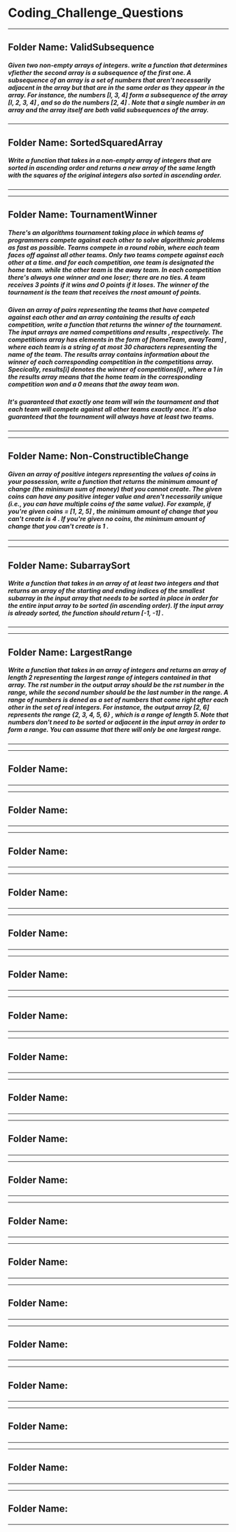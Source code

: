 # Coding_Challenge_Questions

---
## Folder Name: ValidSubsequence

##### Given two non-empty arrays of integers. write a function that determines vfiether the second array is a subsequence of the first one. A subsequence of an array is a set of numbers that aren't necessarily adjacent in the array but that are in the same order as they appear in the array. For instance, the numbers [I, 3, 4] form a subsequence of the array [I, 2, 3, 4] , and so do the numbers [2, 4] . Note that a single number in an array and the array itself are both valid subsequences of the array.

---

## Folder Name: SortedSquaredArray

##### Write a function that takes in a non-empty array of integers that are sorted in ascending order and returns a new array of the same length with the squares of the original integers also sorted in ascending order.

---



---

## Folder Name: TournamentWinner

##### There's an algorithms tournament taking place in which teams of programmers compete against each other to solve algorithmic problems as fast as possible. Tearns compete in a round robin, where each team faces off against all other teams. Only two teams compete against each other at a time. and for each competition, one team is designated the home team. while the other team is the away team. In each competition there's always one winner and one loser; there are no ties. A team receives 3 points if it wins and O points if it loses. The winner of the tournament is the team that receives the rnost amount of points. 
##### Given an array of pairs representing the teams that have competed against each other and an array containing the results of each competition, write a function that returns the winner of the tournament. The input arrays are named competitions and results , respectively. The competitions array has elements in the form of [homeTeam, awayTeam] , where each team is a string of at most 30 characters representing the name of the team. The results array contains information about the winner of each corresponding competition in the competitions array. Specically, results[i] denotes the winner of competitions[i] , where a 1 in the results array means that the home team in the corresponding competition won and a 0 means that the away team won. 

##### It's guaranteed that exactly one team will win the tournament and that each team will compete against all other teams exactly once. It's also guaranteed that the tournament will always have at least two teams.


---

---

## Folder Name: Non-ConstructibleChange

##### Given an array of positive integers representing the values of coins in your possession, write a function that returns the minimum amount of change (the minimum sum of money) that you cannot create. The given coins can have any positive integer value and aren't necessarily unique (i.e., you can have multiple coins of the same value). For example, if you're given coins = [1, 2, 5] , the minimum amount of change that you can't create is 4 . If you're given no coins, the minimum amount of change that you can't create is 1 .

---

---

## Folder Name: SubarraySort

##### Write a function that takes in an array of at least two integers and that returns an array of the starting and ending indices of the smallest subarray in the input array that needs to be sorted in place in order for the entire input array to be sorted (in ascending order). If the input array is already sorted, the function should return [-1, -1] .

---

---

## Folder Name: LargestRange

##### Write a function that takes in an array of integers and returns an array of length 2 representing the largest range of integers contained in that array. The rst number in the output array should be the rst number in the range, while the second number should be the last number in the range. A range of numbers is dened as a set of numbers that come right after each other in the set of real integers. For instance, the output array [2, 6] represents the range {2, 3, 4, 5, 6} , which is a range of length 5. Note that numbers don't need to be sorted or adjacent in the input array in order to form a range. You can assume that there will only be one largest range.

---

---

## Folder Name:

#####

---

---

## Folder Name:

#####

---


---

## Folder Name:

#####

---

---

## Folder Name:

#####

---

---

## Folder Name:

#####

---

---

## Folder Name:

#####

---

---

## Folder Name:

#####

---

---

## Folder Name:

#####

---

---

## Folder Name:

#####

---

---

## Folder Name:

#####

---

---

## Folder Name:

#####

---

---

## Folder Name:

#####

---

---

## Folder Name:

#####

---

---

## Folder Name:

#####

---

---

## Folder Name:

#####

---

---

## Folder Name:

#####

---

---

## Folder Name:

#####

---

---

## Folder Name:

#####

---

---

## Folder Name:

#####

---
